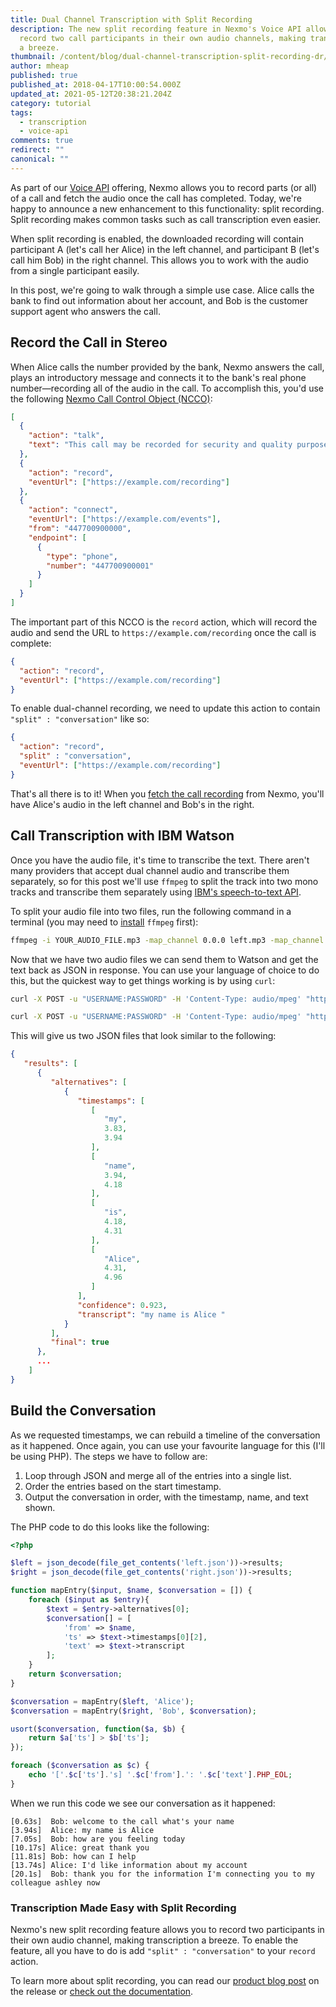 ```yaml
---
title: Dual Channel Transcription with Split Recording
description: The new split recording feature in Nexmo's Voice API allows you to
  record two call participants in their own audio channels, making transcription
  a breeze.
thumbnail: /content/blog/dual-channel-transcription-split-recording-dr/split-recording-dev.png
author: mheap
published: true
published_at: 2018-04-17T10:00:54.000Z
updated_at: 2021-05-12T20:38:21.204Z
category: tutorial
tags:
  - transcription
  - voice-api
comments: true
redirect: ""
canonical: ""
---
```

As part of our <a href="https://developer.nexmo.com/voice/voice-api/overview">Voice API</a> offering, Nexmo allows you to record parts (or all) of a call and fetch the audio once the call has completed. Today, we're happy to announce a new enhancement to this functionality: split recording. Split recording makes common tasks such as call transcription even easier.

When split recording is enabled, the downloaded recording will contain participant A (let's call her Alice) in the left channel, and participant B (let's call him Bob) in the right channel. This allows you to work with the audio from a single participant easily.

In this post, we're going to walk through a simple use case. Alice calls the bank to find out information about her account, and Bob is the customer support agent who answers the call.

## Record the Call in Stereo

When Alice calls the number provided by the bank, Nexmo answers the call, plays an introductory message and connects it to the bank's real phone number—recording all of the audio in the call. To accomplish this, you'd use the following [Nexmo Call Control Object (NCCO)](https://developer.nexmo.com/api/voice/ncco):

```json
[
  {
    "action": "talk",
    "text": "This call may be recorded for security and quality purposes"
  },
  {
    "action": "record",
    "eventUrl": ["https://example.com/recording"]
  },
  {
    "action": "connect",
    "eventUrl": ["https://example.com/events"],
    "from": "447700900000",
    "endpoint": [
      {
        "type": "phone",
        "number": "447700900001"
      }
    ]
  }
]
```

The important part of this NCCO is the `record` action, which will record the audio and send the URL to `https://example.com/recording` once the call is complete:

```json
{
  "action": "record",
  "eventUrl": ["https://example.com/recording"]
}
```

To enable dual-channel recording, we need to update this action to contain `"split" : "conversation"` like so:

```json
{
  "action": "record",
  "split" : "conversation",
  "eventUrl": ["https://example.com/recording"]
}
```

That's all there is to it! When you [fetch the call recording](https://developer.nexmo.com/voice/voice-api/guides/record-calls-and-conversations) from Nexmo, you'll have Alice's audio in the left channel and Bob's in the right.

## Call Transcription with IBM Watson

Once you have the audio file, it's time to transcribe the text. There aren't many providers that accept dual channel audio and transcribe them separately, so for this post we'll use `ffmpeg` to split the track into two mono tracks and transcribe them separately using [IBM's speech-to-text API](https://www.ibm.com/watson/services/speech-to-text/).

To split your audio file into two files, run the following command in a terminal (you may need to [install](https://www.ffmpeg.org/) `ffmpeg` first):

```bash
ffmpeg -i YOUR_AUDIO_FILE.mp3 -map_channel 0.0.0 left.mp3 -map_channel 0.0.1 right.mp3
```

Now that we have two audio files we can send them to Watson and get the text back as JSON in response. You can use your language of choice to do this, but the quickest way to get things working is by using `curl`:

```bash
curl -X POST -u "USERNAME:PASSWORD" -H 'Content-Type: audio/mpeg' "https://stream.watsonplatform.net/speech-to-text/api/v1/recognize?timestamps=true" --data-binary @left.mp3 > left.json

curl -X POST -u "USERNAME:PASSWORD" -H 'Content-Type: audio/mpeg' "https://stream.watsonplatform.net/speech-to-text/api/v1/recognize?timestamps=true" --data-binary @right.mp3 > right.json
```

This will give us two JSON files that look similar to the following:

```json
{
   "results": [
      {
         "alternatives": [
            {
               "timestamps": [
                  [
                     "my",
                     3.83,
                     3.94
                  ],
                  [
                     "name",
                     3.94,
                     4.18
                  ],
                  [
                     "is",
                     4.18,
                     4.31
                  ],
                  [
                     "Alice",
                     4.31,
                     4.96
                  ]
               ],
               "confidence": 0.923,
               "transcript": "my name is Alice "
            }
         ],
         "final": true
      },
      ...
    ]
}
```

## Build the Conversation

As we requested timestamps, we can rebuild a timeline of the conversation as it happened. Once again, you can use your favourite language for this (I'll be using PHP). The steps we have to follow are:

<ol>
<li>Loop through JSON and merge all of the entries into a single list.</li>
<li>Order the entries based on the start timestamp.</li>
<li>Output the conversation in order, with the timestamp, name, and text shown.</li>
</ol>

The PHP code to do this looks like the following:

```php
<?php

$left = json_decode(file_get_contents('left.json'))->results;
$right = json_decode(file_get_contents('right.json'))->results;

function mapEntry($input, $name, $conversation = []) {
    foreach ($input as $entry){
        $text = $entry->alternatives[0];
        $conversation[] = [
            'from' => $name,
            'ts' => $text->timestamps[0][2],
            'text' => $text->transcript
        ];
    }
    return $conversation;
}

$conversation = mapEntry($left, 'Alice');
$conversation = mapEntry($right, 'Bob', $conversation);

usort($conversation, function($a, $b) {
    return $a['ts'] > $b['ts'];
});

foreach ($conversation as $c) {
    echo '['.$c['ts'].'s] '.$c['from'].': '.$c['text'].PHP_EOL;
}
```

When we run this code we see our conversation as it happened:

```
[0.63s]  Bob: welcome to the call what's your name
[3.94s]  Alice: my name is Alice
[7.05s]  Bob: how are you feeling today
[10.17s] Alice: great thank you
[11.81s] Bob: how can I help
[13.74s] Alice: I'd like information about my account
[20.1s]  Bob: thank you for the information I'm connecting you to my colleague ashley now
```

### Transcription Made Easy with Split Recording

Nexmo's new split recording feature allows you to record two participants in their own audio channel, making transcription a breeze. To enable the feature, all you have to do is add `"split" : "conversation"` to your `record` action.

To learn more about split recording, you can read our [product blog post](https://www.nexmo.com/blog/2018/04/04/improve-accuracy-call-transcriptions-split-recording/) on the release or [check out the documentation](https://developer.nexmo.com/voice/voice-api/guides/record-calls-and-conversations).